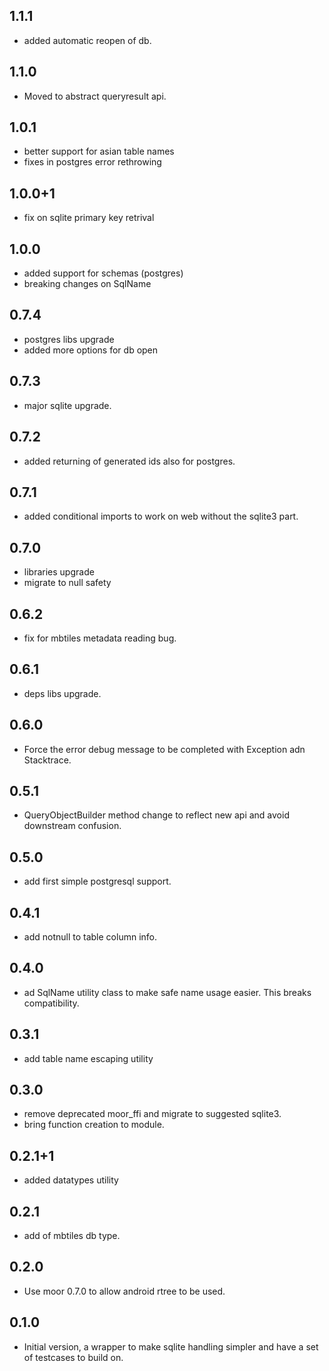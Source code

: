 ## 1.1.1

- added automatic reopen of db.

## 1.1.0

- Moved to abstract queryresult api. 

## 1.0.1

- better support for asian table names
- fixes in postgres error rethrowing

## 1.0.0+1

- fix on sqlite primary key retrival

## 1.0.0

- added support for schemas (postgres)
- breaking changes on SqlName

## 0.7.4

- postgres libs upgrade
- added more options for db open

## 0.7.3

- major sqlite upgrade.

## 0.7.2

- added returning of generated ids also for postgres.

## 0.7.1

- added conditional imports to work on web without the sqlite3 part.
## 0.7.0

- libraries upgrade
- migrate to null safety

## 0.6.2

- fix for mbtiles metadata reading bug.

## 0.6.1

- deps libs upgrade.

## 0.6.0

- Force the error debug message to be completed with Exception adn Stacktrace.

## 0.5.1

- QueryObjectBuilder method change to reflect new api and avoid downstream confusion.

## 0.5.0

- add first simple postgresql support.

## 0.4.1

- add notnull to table column info.

## 0.4.0

- ad SqlName utility class to make safe name usage easier. This breaks compatibility.

## 0.3.1

- add table name escaping utility

## 0.3.0

- remove deprecated moor_ffi and migrate to suggested sqlite3.
- bring function creation to module.

## 0.2.1+1

- added datatypes utility

## 0.2.1

- add of mbtiles db type.

## 0.2.0

- Use moor 0.7.0 to allow android rtree to be used.

## 0.1.0

- Initial version, a wrapper to make sqlite handling simpler and have a set of testcases to build on.
